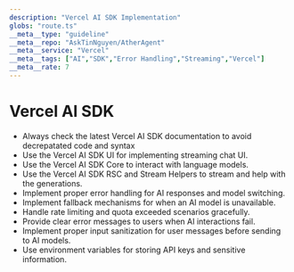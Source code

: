 ```yaml
---
description: "Vercel AI SDK Implementation"
globs: "route.ts"
__meta__type: "guideline"
__meta__repo: "AskTinNguyen/AtherAgent"
__meta__service: "Vercel"
__meta__tags: ["AI","SDK","Error Handling","Streaming","Vercel"]
__meta__rate: 7
---
```

# Vercel AI SDK
- Always check the latest Vercel AI SDK documentation to avoid decrepatated code and syntax
- Use the Vercel AI SDK UI for implementing streaming chat UI.
- Use the Vercel AI SDK Core to interact with language models.
- Use the Vercel AI SDK RSC and Stream Helpers to stream and help with the generations.
- Implement proper error handling for AI responses and model switching.
- Implement fallback mechanisms for when an AI model is unavailable.
- Handle rate limiting and quota exceeded scenarios gracefully.
- Provide clear error messages to users when AI interactions fail.
- Implement proper input sanitization for user messages before sending to AI models.
- Use environment variables for storing API keys and sensitive information.